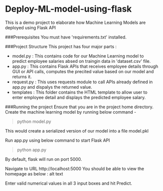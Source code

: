 # Deploy-ML-model-using-flask

This is a demo project to elaborate how Machine Learning Models are deployed using Flask API

###Prerequisites
You must have 'requirements.txt' installed.

###Project Structure
This project has four major parts :
- model.py : This contains code for our Machine Learning model to predict employee salaries absed on traingin data in 'dataset.csv' file.
- app.py : This contains Flask APIs that receives employee details through GUI or API calls, computes the precited value based on our model and returns it.
- request.py : This uses requests module to call APIs already defined in app.py and dispalys the returned value.
- templates : This folder contains the HTML template to allow user to enter employee detail and displays the predicted employee salary.

###Running the project
Ensure that you are in the project home directory. Create the machine learning model by running below command -
> python model.py
> 
This would create a serialized version of our model into a file model.pkl

Run app.py using below command to start Flask API
> python app.py
> 
By default, flask will run on port 5000.

Navigate to URL http://localhost:5000
You should be able to view the homepage as below : alt text

Enter valid numerical values in all 3 input boxes and hit Predict.
